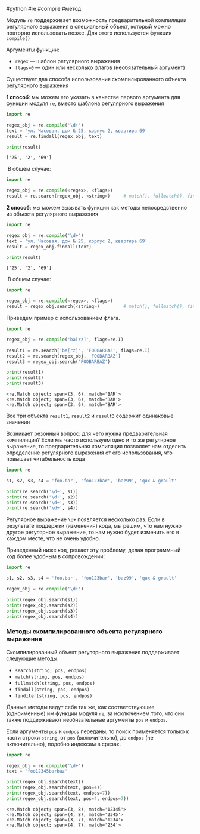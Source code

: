 #python #re #compile #метод


Модуль `re` поддерживает возможность предварительной компиляции регулярного выражения в специальный объект, который можно повторно использовать позже. Для этого используется функция `compile()`

Аргументы функции:
- `regex` — шаблон регулярного выражения
- `flags=0` — один или несколько флагов (необязательный аргумент)

Существует два способа использования скомпилированного объекта регулярного выражения

**1 способ**: мы можем его указать в качестве первого аргумента для функции модуля `re`, вместо шаблона регулярного выражения
```python
import re

regex_obj = re.compile('\d+')
text = 'ул. Часовая, дом № 25, корпус 2, квартира 69'
result = re.findall(regex_obj, text)

print(result)
```
```
['25', '2', '69']
```
 В общем случае:
```python
import re

regex_obj = re.compile(<regex>, <flags>)
result = re.search(regex_obj, <string>)     # match(), fullmatch(), findall(), finditer()
```

**2 способ**: мы можем вызывать функции как методы непосредственно из объекта регулярного выражения
```python
import re

regex_obj = re.compile('\d+')
text = 'ул. Часовая, дом № 25, корпус 2, квартира 69'
result = regex_obj.findall(text)

print(result)
```
```
['25', '2', '69']
```
 В общем случае:
```python
import re

regex_obj = re.compile(<regex>, <flags>)
result = regex_obj.search(<string>)         # match(), fullmatch(), findall(), finditer()
```

Приведем пример с использованием флага.
```python
import re

regex_obj = re.compile('ba[rz]', flags=re.I)

result1 = re.search('ba[rz]', 'FOOBARBAZ', flags=re.I)
result2 = re.search(regex_obj, 'FOOBARBAZ')
result3 = regex_obj.search('FOOBARBAZ')

print(result1)
print(result2)
print(result3)
```
```
<re.Match object; span=(3, 6), match='BAR'>
<re.Match object; span=(3, 6), match='BAR'>
<re.Match object; span=(3, 6), match='BAR'>
```
Все три объекта `result1`, `result2`  и `result3` содержит одинаковые значения

Возникает резонный вопрос: для чего нужна предварительная компиляция? Если мы часто используем одно и то же регулярное выражение, то предварительная компиляция позволяет нам отделить определение регулярного выражения от его использования, что повышает читабельность кода
```python
import re

s1, s2, s3, s4 = 'foo.bar', 'foo123bar', 'baz99', 'qux & grault'

print(re.search('\d+', s1))
print(re.search('\d+', s2))
print(re.search('\d+', s3))
print(re.search('\d+', s4))
```
Регулярное выражение `\d+` появляется несколько раз. Если в результате поддержки (изменения) кода, мы решим, что нам нужно другое регулярное выражение, то нам нужно будет изменить его в каждом месте, что не очень удобно.

Приведенный ниже код, решает эту проблему, делая программный код более удобным в сопровождении:
```python
import re

s1, s2, s3, s4 = 'foo.bar', 'foo123bar', 'baz99', 'qux & grault'

regex_obj = re.compile('\d+')

print(regex_obj.search(s1))
print(regex_obj.search(s2))
print(regex_obj.search(s3))
print(regex_obj.search(s4))
```

### Методы скомпилированного объекта регулярного выражения
Скомпилированный объект регулярного выражения поддерживает следующие методы:
- `search(string, pos, endpos)`
- `match(string, pos, endpos)`
- `fullmatch(string, pos, endpos)`
- `findall(string, pos, endpos)`
- `finditer(string, pos, endpos)`

Данные методы ведут себя так же, как соответствующие (одноименные) им функции модуля `re`, за исключением того, что они также поддерживают необязательные аргументы `pos` и `endpos`.

Если аргументы `pos` и `endpos` переданы, то поиск применяется только к части строки `string`, от `pos` (включительно), до `endpos` (не включительно), подобно индексам в срезах.
```python
import re

regex_obj = re.compile('\d+')
text = 'foo12345barbaz'

print(regex_obj.search(text))
print(regex_obj.search(text, pos=4))
print(regex_obj.search(text, endpos=7))
print(regex_obj.search(text, pos=4, endpos=7))
```
```
<re.Match object; span=(3, 8), match='12345'>
<re.Match object; span=(4, 8), match='2345'>
<re.Match object; span=(3, 7), match='1234'>
<re.Match object; span=(4, 7), match='234'>
```